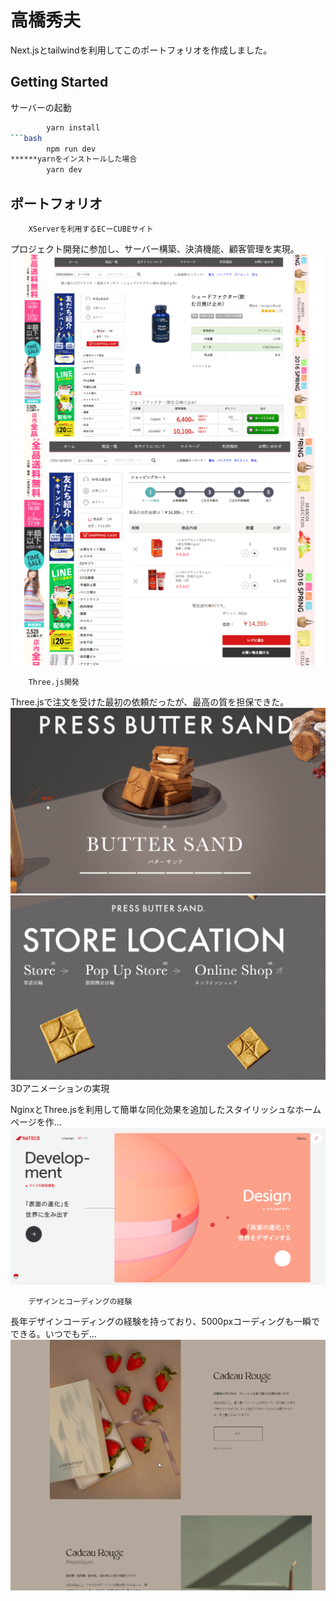# 高橋秀夫

Next.jsとtailwindを利用してこのポートフォリオを作成しました。

## Getting Started

サーバーの起動
```bash
        yarn install
```bash
        npm run dev   
******yarnをインストールした場合     
        yarn dev
```
## ポートフォリオ
        XServerを利用するECーCUBEサイト
プロジェクト開発に参加し、サーバー構築、決済機能、顧客管理を実現。
![Alt text](public/kusurisu1.png) ![Alt text](public/kusurisu2.png)

        Three.js開発
Three.jsで注文を受けた最初の依頼だったが、最高の質を担保できた。
![Alt text](public/sam9.png)![Alt text](public/sam91.png)
        3Dアニメーションの実現

NginxとThree.jsを利用して簡単な同化効果を追加したスタイリッシュなホームページを作...
![Alt text](public/three_nginx.png)

        デザインとコーディングの経験
長年デザインコーディングの経験を持っており、5000pxコーディングも一瞬でできる。いつでもデ...
![Alt text](public/stro_design1.png)
